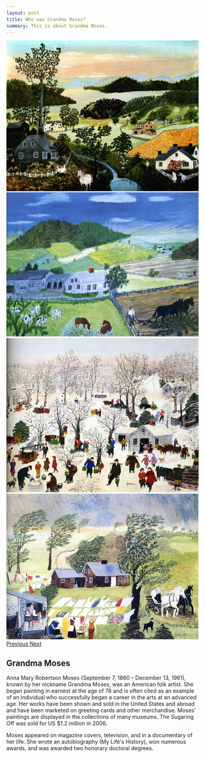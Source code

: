 ```yaml
---
layout: post
title: Who was Grandma Moses?
summary: This is about Grandma Moses.
---
```


<script type="text/javascript">
$('#carouselExample').on('slide.bs.carousel', function (e) {

    var $e = $(e.relatedTarget);
    var idx = $e.index();
    var itemsPerSlide = 4;
    var totalItems = $('.carousel-item').length;
    
    if (idx >= totalItems-(itemsPerSlide-1)) {
        var it = itemsPerSlide - (totalItems - idx);
        for (var i=0; i<it; i++) {
            // append slides to end
            if (e.direction=="left") {
                $('.carousel-item').eq(i).appendTo('.carousel-inner');
            }
            else {
                $('.carousel-item').eq(0).appendTo('.carousel-inner');
            }
        }
    }
});
</script>
<div class="container-fluid">
    <div id="carouselExample" class="carousel slide" data-ride="carousel" data-interval="9000">
        <div class="carousel-inner row w-100 mx-auto" role="listbox">
            <div class="carousel-item col-md-3 active">
                <img class="img-fluid mx-auto d-block" src="../img/a-beautiful-world-1948.jpg" alt="A Beautiful World, 1948">
            </div>
            <div class="carousel-item col-md-3">
                <img class="img-fluid mx-auto d-block" src="../img/plow-boy-1950.jpg" alt="Plow Boy, 1950">
            </div>
            <div class="carousel-item col-md-3">
                <img class="img-fluid mx-auto d-block" src="../img/sugaring-off-1955.jpg" alt="Sugaring Off, 1955">
            </div>
            <div class="carousel-item col-md-3">
                <img class="img-fluid mx-auto d-block" src="../img/taking-in-the-laundry-1951.jpg" alt="Taking in the Laundry, 1951">
            </div>
        </div>
        <a class="carousel-control-prev" href="#carouselExample" role="button" data-slide="prev">
            <i class="fa fa-chevron-left fa-lg text-muted"></i>
            <span class="sr-only">Previous</span>
        </a>
        <a class="carousel-control-next text-faded" href="#carouselExample" role="button" data-slide="next">
            <i class="fa fa-chevron-right fa-lg text-muted"></i>
            <span class="sr-only">Next</span>
        </a>
    </div>
</div>

## Grandma Moses
<p class="text-justify">Anna Mary Robertson Moses (September 7, 1860 – December 13, 1961), known by her nickname Grandma Moses, was an American folk artist. She began painting in earnest at the age of 78 and is often cited as an example of an individual who successfully began a career in the arts at an advanced age. Her works have been shown and sold in the United States and abroad and have been marketed on greeting cards and other merchandise. Moses' paintings are displayed in the collections of many museums. The Sugaring Off was sold for US $1.2 million in 2006.</p>

<p class="text-justify">Moses appeared on magazine covers, television, and in a documentary of her life. She wrote an autobiography (My Life's History), won numerous awards, and was awarded two honorary doctoral degrees.</p>